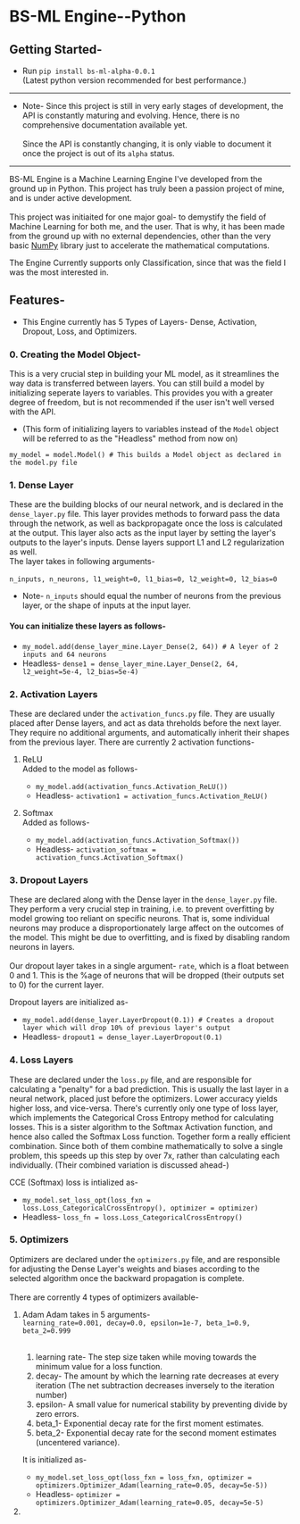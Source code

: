# BS-ML Engine--Python
## Getting Started-
- Run ```pip install bs-ml-alpha-0.0.1```<br>
(Latest python version recommended for best performance.)

-----------

- Note- Since this project is still in very early stages of development, the API is constantly maturing and evolving. Hence, there is no comprehensive documentation available yet.<br><br>
Since the API is constantly changing, it is only viable to document it once the project is out of its ```alpha``` status.

----------

BS-ML Engine is a Machine Learning Engine I've developed from the ground up in Python. This project has truly been a passion project of mine, and is under active development. <br><br>
This project was initiaited for one major goal- to demystify the field of Machine Learning for both me, and the user. That is why, it has been made from the ground up with no external dependencies, other than the very basic [NumPy](https://numpy.org/) library just to accelerate the mathematical computations.

The Engine Currently supports only Classification, since that was the field I was the most interested in.<br>

## Features-
- This Engine currently has 5 Types of Layers- Dense, Activation, Dropout, Loss, and Optimizers.

<h3>0. Creating the Model Object-</h3>

This is a very crucial step in building your ML model, as it streamlines the way data is transferred between layers. You can still build a model by initializing seperate layers to variables. This provides you with a greater degree of freedom, but is not recommended if the user isn't well versed with the API.<br>
- (This form of initializing layers to variables instead of the ```Model``` object will be referred to as the "Headless" method from now on)

```my_model = model.Model() # This builds a Model object as declared in the model.py file```

<h3>1. Dense Layer</h3>

These are the building blocks of our neural network, and is declared in the ```dense_layer.py``` file. This layer provides methods to forward pass the data through the network, as well as backpropagate once the loss is calculated at the output. This layer also acts as the input layer by setting the layer's outputs to the layer's inputs. Dense layers support L1 and L2 regularization as well. <br>
The layer takes in following arguments-<br><br>
```n_inputs, n_neurons, l1_weight=0, l1_bias=0, l2_weight=0, l2_bias=0```

- Note- ```n_inputs``` should equal the number of neurons from the previous layer, or the shape of inputs at the input layer.

#### You can initialize these layers as follows-<br>
- ```my_model.add(dense_layer_mine.Layer_Dense(2, 64)) # A leyer of 2 inputs and 64 neurons```<br>
- Headless- ```dense1 = dense_layer_mine.Layer_Dense(2, 64, l2_weight=5e-4, l2_bias=5e-4)```

<h3>2. Activation Layers</h3>

These are declared under the ```activation_funcs.py``` file. They are usually placed after Dense layers, and act as data threholds before the next layer. They require no additional arguments, and automatically inherit their shapes from the previous layer. There are currently 2 activation functions-<br>
1. ReLU<br>
   Added to the model as follows-<br>
   - ```my_model.add(activation_funcs.Activation_ReLU())```
   - Headless- ```activation1 = activation_funcs.Activation_ReLU()```

2. Softmax<br>
   Added as follows-<br>
   - ```my_model.add(activation_funcs.Activation_Softmax())```
   - Headless- ```activation_softmax = activation_funcs.Activation_Softmax()```

<h3>3. Dropout Layers</h3>

These are declared along with the Dense layer in the ```dense_layer.py``` file. They perform a very crucial step in training, i.e. to prevent overfitting by model growing too reliant on specific neurons. That is, some individual neurons may produce a disproportionately large affect on the outcomes of the model. This might be due to overfitting, and is fixed by disabling random neurons in layers.<br><br>
Our dropout layer takes in a single argument- ```rate```, which is a float between 0 and 1. This is the %age of neurons that will be dropped (their outputs set to 0) for the current layer.

Dropout layers are initialized as-
- ```my_model.add(dense_layer.LayerDropout(0.1)) # Creates a dropout layer which will drop 10% of previous layer's output```
- Headless- ```dropout1 = dense_layer.LayerDropout(0.1)```

<h3>4. Loss Layers</h3>

These are declared under the ```loss.py``` file, and are responsible for calculating a "penalty" for a bad prediction. This is usually the last layer in a neural network, placed just before the optimizers. Lower accuracy yields higher loss, and vice-versa. There's currently only one type of loss layer, which implements the Categorical Cross Entropy method for calculating losses. This is a sister algorithm to the Softmax Activation function, and hence also called the Softmax Loss function. Together form a really efficient combination. Since both of them combine mathematically to solve a single problem, this speeds up this step by over 7x, rather than calculating each individually. (Their combined variation is discussed ahead-)

CCE (Softmax) loss is intialized as-
- ```my_model.set_loss_opt(loss_fxn = loss.Loss_CategoricalCrossEntropy(), optimizer = optimizer)```
- Headless- ```loss_fn = loss.Loss_CategoricalCrossEntropy()```

<h3>5. Optimizers</h3>

Optimizers are declared under the ```optimizers.py``` file, and are responsible for adjusting the Dense Layer's weights and biases according to the selected algorithm once the backward propagation is complete.<br><br>
There are corrently 4 types of optimizers available-
1. Adam
   Adam takes in 5 arguments-<br>
   ```learning_rate=0.001, decay=0.0, epsilon=1e-7, beta_1=0.9, beta_2=0.999```<br><br>
   1. learning rate- The step size taken while moving towards the minimum value for a loss function.<br>
   2. decay- The amount by which the learning rate decreases at every iteration (The net subtraction decreases inversely to the iteration number)<br>
   3. epsilon- A small value for numerical stability by preventing divide by zero errors.<br>
   4. beta_1- Exponential decay rate for the first moment estimates.
   5. beta_2- Exponential decay rate for the second moment estimates (uncentered variance).

   It is initialized as-
   - ```my_model.set_loss_opt(loss_fxn = loss_fxn, optimizer = optimizers.Optimizer_Adam(learning_rate=0.05, decay=5e-5))```
   - Headless- ```optimizer = optimizers.Optimizer_Adam(learning_rate=0.05, decay=5e-5)```

2. 












